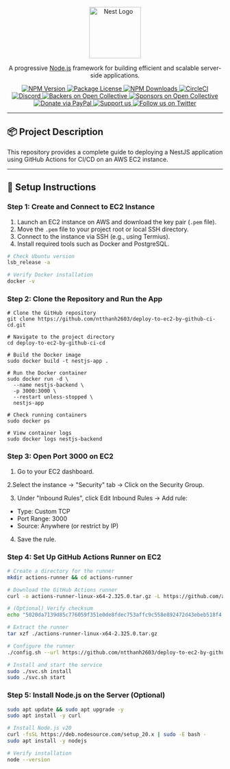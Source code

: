 <p align="center">
  <a href="http://nestjs.com/" target="blank">
    <img src="https://nestjs.com/img/logo-small.svg" width="120" alt="Nest Logo" />
  </a>
</p>

<p align="center">
  A progressive <a href="http://nodejs.org" target="_blank">Node.js</a> framework for building efficient and scalable server-side applications.
</p>

<p align="center">
  <a href="https://www.npmjs.com/~nestjscore" target="_blank">
    <img src="https://img.shields.io/npm/v/@nestjs/core.svg" alt="NPM Version" />
  </a>
  <a href="https://www.npmjs.com/~nestjscore" target="_blank">
    <img src="https://img.shields.io/npm/l/@nestjs/core.svg" alt="Package License" />
  </a>
  <a href="https://www.npmjs.com/~nestjscore" target="_blank">
    <img src="https://img.shields.io/npm/dm/@nestjs/common.svg" alt="NPM Downloads" />
  </a>
  <a href="https://circleci.com/gh/nestjs/nest" target="_blank">
    <img src="https://img.shields.io/circleci/build/github/nestjs/nest/master" alt="CircleCI" />
  </a>
  <a href="https://discord.gg/G7Qnnhy" target="_blank">
    <img src="https://img.shields.io/badge/discord-online-brightgreen.svg" alt="Discord" />
  </a>
  <a href="https://opencollective.com/nest#backer" target="_blank">
    <img src="https://opencollective.com/nest/backers/badge.svg" alt="Backers on Open Collective" />
  </a>
  <a href="https://opencollective.com/nest#sponsor" target="_blank">
    <img src="https://opencollective.com/nest/sponsors/badge.svg" alt="Sponsors on Open Collective" />
  </a>
  <a href="https://paypal.me/kamilmysliwiec" target="_blank">
    <img src="https://img.shields.io/badge/Donate-PayPal-ff3f59.svg" alt="Donate via PayPal" />
  </a>
  <a href="https://opencollective.com/nest#sponsor" target="_blank">
    <img src="https://img.shields.io/badge/Support%20us-Open%20Collective-41B883.svg" alt="Support us" />
  </a>
  <a href="https://twitter.com/nestframework" target="_blank">
    <img src="https://img.shields.io/twitter/follow/nestframework.svg?style=social&label=Follow" alt="Follow us on Twitter" />
  </a>
</p>

---

## 📦 Project Description

This repository provides a complete guide to deploying a NestJS application using GitHub Actions for CI/CD on an AWS EC2 instance.

---

## 🚀 Setup Instructions

### Step 1: Create and Connect to EC2 Instance

1. Launch an EC2 instance on AWS and download the key pair (`.pem` file).
2. Move the `.pem` file to your project root or local SSH directory.
3. Connect to the instance via SSH (e.g., using Termius).
4. Install required tools such as Docker and PostgreSQL.

```bash
# Check Ubuntu version
lsb_release -a

# Verify Docker installation
docker -v
```

### Step 2: Clone the Repository and Run the App

```
# Clone the GitHub repository
git clone https://github.com/ntthanh2603/deploy-to-ec2-by-github-ci-cd.git

# Navigate to the project directory
cd deploy-to-ec2-by-github-ci-cd

# Build the Docker image
sudo docker build -t nestjs-app .

# Run the Docker container
sudo docker run -d \
  --name nestjs-backend \
  -p 3000:3000 \
  --restart unless-stopped \
  nestjs-app

# Check running containers
sudo docker ps

# View container logs
sudo docker logs nestjs-backend
```

### Step 3: Open Port 3000 on EC2

1. Go to your EC2 dashboard.

2.Select the instance → "Security" tab → Click on the Security Group.

3. Under "Inbound Rules", click Edit Inbound Rules → Add rule:

- Type: Custom TCP
- Port Range: 3000
- Source: Anywhere (or restrict by IP)

4. Save the rule.

### Step 4: Set Up GitHub Actions Runner on EC2

```bash
# Create a directory for the runner
mkdir actions-runner && cd actions-runner

# Download the GitHub Actions runner
curl -o actions-runner-linux-x64-2.325.0.tar.gz -L https://github.com/actions/runner/releases/download/v2.325.0/actions-runner-linux-x64-2.325.0.tar.gz

# (Optional) Verify checksum
echo "5020da7139d85c776059f351e0de8fdec753affc9c558e892472d43ebeb518f4  actions-runner-linux-x64-2.325.0.tar.gz" | shasum -a 256 -c

# Extract the runner
tar xzf ./actions-runner-linux-x64-2.325.0.tar.gz

# Configure the runner
./config.sh --url https://github.com/ntthanh2603/deploy-to-ec2-by-github-ci-cd --token YOUR_GENERATED_TOKEN_HERE

# Install and start the service
sudo ./svc.sh install
sudo ./svc.sh start
```

### Step 5: Install Node.js on the Server (Optional)

```bash
sudo apt update && sudo apt upgrade -y
sudo apt install -y curl

# Install Node.js v20
curl -fsSL https://deb.nodesource.com/setup_20.x | sudo -E bash -
sudo apt install -y nodejs

# Verify installation
node --version

```
